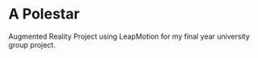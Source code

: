 # A Polestar
Augmented Reality Project using LeapMotion for my final year university group project.
